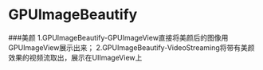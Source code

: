 # GPUImageBeautify

###美颜
1.GPUImageBeautify-GPUImageView直接将美颜后的图像用GPUImageView展示出来；
2.GPUImageBeautify-VideoStreaming将带有美颜效果的视频流取出，展示在UIImageView上
